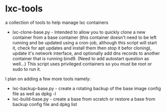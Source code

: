 lxc-tools
=========

a collection of tools to help manage lxc containers

- lxc-clone-base.py - Intended to allow you to quickly clone a new container from a base container (this container doesn't need to be left running and be updated using a cron-job, although this script will start it, check for apt updates and install them then stop it befor cloning), update it's network interface, and optionally add dns records to another container that is running bind9. (Need to add autostart question as well...) This script uses privileged containers so you must be root or sudo to run it.

I plan on adding a few more tools namely:
- lxc-backup-base.py - create a rotating backup of the base image config file as well as dpkg -l
- lxc-build-base.py - create a base from scratch or restore a base from backup config file and dpkg list
